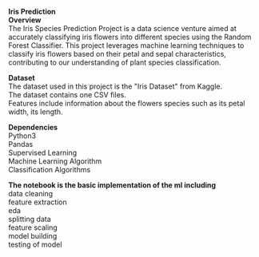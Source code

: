 **Iris Prediction**<br />
**Overview**<br />
The Iris Species Prediction Project is a data science venture aimed at accurately classifying iris flowers into different species using the Random Forest Classifier. This project leverages machine learning techniques to classify iris flowers based on their petal and sepal characteristics, contributing to our understanding of plant species classification.<br />

**Dataset**<br />
The dataset used in this project is the "Iris Dataset" from Kaggle.<br />
The dataset contains one CSV files.<br />
Features include information about the flowers species such as its petal width, its length.<br />

**Dependencies**<br />
Python3<br />
Pandas<br />
Supervised Learning<br />
Machine Learning Algorithm<br />
Classification Algorithms<br />

**The notebook is the basic implementation of the ml including**<br />
data cleaning<br />
feature extraction<br />
eda<br />
splitting data <br />
feature scaling<br />
model building<br />
testing of model<br />
